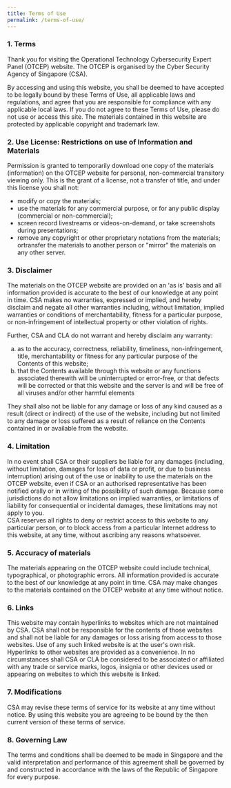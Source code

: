 ```yaml
---
title: Terms of Use
permalink: /terms-of-use/
---
```

### 1. Terms

<p>Thank you for visiting the Operational Technology Cybersecurity Expert Panel (OTCEP) website. The OTCEP is organised by the Cyber Security Agency of Singapore (CSA).</p>

<p>By accessing and using this website, you shall be deemed to have accepted to be legally bound by these Terms of Use, all applicable laws and regulations, and agree that you are responsible for compliance with any applicable local laws. If you do not agree to these Terms of Use, please do not use or access this site. The materials contained in this website are protected by applicable copyright and trademark law.</p>

### 2. Use License: Restrictions on use of Information and Materials
<p> Permission is granted to temporarily download one copy of the materials (information) on the OTCEP website for personal, non-commercial transitory viewing only. This is the grant of a license, not a transfer of title, and under this license you shall not:</p>
<ul>
	<li>modify or copy the materials;</li>
<li>use the materials for any commercial purpose, or for any public display (commercial or non-commercial);</li>
<li>screen record livestreams or videos-on-demand, or take screenshots during presentations;</li>
<li>remove any copyright or other proprietary notations from the materials; ortransfer the materials to another person or "mirror" the materials on any other server.</li>
	</ul>

### 3. Disclaimer
<p>The materials on the OTCEP website are provided on an 'as is' basis and all information provided is accurate to the best of our knowledge at any point in time. CSA makes no warranties, expressed or implied, and hereby disclaim and negate all other warranties including, without limitation, implied warranties or conditions of merchantability, fitness for a particular purpose, or non-infringement of intellectual property or other violation of rights. </p>
<p>Further, CSA and CLA do not warrant and hereby disclaim any warranty: </p>	

<ol>
	<li type="a">as to the accuracy, correctness, reliability, timeliness, non-infringement, title, merchantability or fitness for any particular purpose of the Contents of this website;</li>
	<li type="a">that the Contents available through this website or any functions associated therewith will be uninterrupted or error-free, or that defects will be corrected or that this website and the server is and will be free of all viruses and/or other harmful elements</li>
</ol>

They shall also not be liable for any damage or loss of any kind caused as a result (direct or indirect) of the use of the website, including but not limited to any damage or loss suffered as a result of reliance on the Contents contained in or available from the website.

### 4. Limitation

In no event shall CSA or their suppliers be liable for any damages (including, without limitation, damages for loss of data or profit, or due to business interruption) arising out of the use or inability to use the materials on the OTCEP website, even if CSA or an authorised representative has been notified orally or in writing of the possibility of such damage. Because some jurisdictions do not allow limitations on implied warranties, or limitations of liability for consequential or incidental damages, these limitations may not apply to you. <br>
CSA reserves all rights to deny or restrict access to this website to any particular person, or to block access from a particular Internet address to this website, at any time, without ascribing any reasons whatsoever.

### 5. Accuracy of materials

The materials appearing on the OTCEP website could include technical, typographical, or photographic errors. All information provided is accurate to the best of our knowledge at any point in time. CSA may make changes to the materials contained on the OTCEP website at any time without notice. 

### 6. Links

This website may contain hyperlinks to websites which are not maintained by CSA. CSA shall not be responsible for the contents of those websites and shall not be liable for any damages or loss arising from access to those websites. Use of any such linked website is at the user's own risk. 
Hyperlinks to other websites are provided as a convenience. In no circumstances shall CSA or CLA be considered to be associated or affiliated with any trade or service marks, logos, insignia or other devices used or appearing on websites to which this website is linked.

### 7. Modifications

CSA may revise these terms of service for its website at any time without notice. By using this website you are agreeing to be bound by the then current version of these terms of service.

### 8. Governing Law 

The terms and conditions shall be deemed to be made in Singapore and the valid interpretation and performance of this agreement shall be governed by and constructed in accordance with the laws of the Republic of Singapore for every purpose.